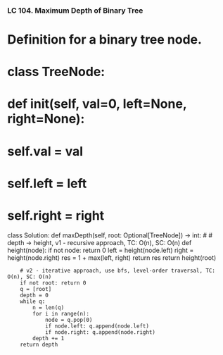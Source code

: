 ### LC 104. Maximum Depth of Binary Tree
# Definition for a binary tree node.
# class TreeNode:
#     def __init__(self, val=0, left=None, right=None):
#         self.val = val
#         self.left = left
#         self.right = right
class Solution:
    def maxDepth(self, root: Optional[TreeNode]) -> int:
        # # depth -> height, v1 - recursive approach, TC: O(n), SC: O(n)
        def height(node):
            if not node: return 0
            left = height(node.left)
            right = height(node.right)
            res = 1 + max(left, right)
            return res
        return height(root)

        # v2 - iterative approach, use bfs, level-order traversal, TC: O(n), SC: O(n)
        if not root: return 0
        q = [root]
        depth = 0
        while q:
            n = len(q)
            for i in range(n):
                node = q.pop(0)
                if node.left: q.append(node.left)
                if node.right: q.append(node.right)
            depth += 1
        return depth